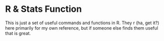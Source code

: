 # R & Stats Function

This is just a set of useful commands and functions in R. They r (ha, get it?) here primarily for my own reference, but if someone else finds them useful that is great. 
